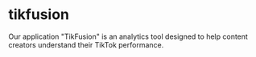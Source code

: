 # tikfusion
Our application "TikFusion" is an analytics tool designed to help content creators understand their TikTok performance.
